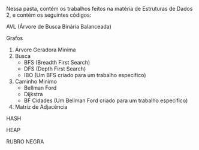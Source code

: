 Nessa pasta, contém os trabalhos feitos na matéria de Estruturas de Dados 2, e contém os seguintes códigos:

AVL (Árvore de Busca Binária Balanceada)

Grafos
  1. Árvore Geradora Minima
  2. Busca
     - BFS (Breadth First Search)
     - DFS (Depth First Search)
     - IBO (Um BFS criado para um trabalho especifico)
  3. Caminho Minimo
     - Bellman Ford
     - Dijkstra
     - BF Cidades (Um Bellman Ford criado para um trabalho especifico)
  4. Matriz de Adjacência

HASH

HEAP

RUBRO NEGRA
